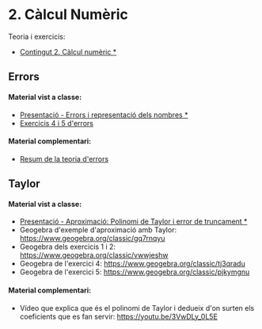 # 2. Càlcul Numèric

Teoria i exercicis:

* [Contingut 2. Càlcul numèric *](https://atenea.upc.edu/pluginfile.php/5346101/mod_resource/content/8/Problemes_Contingut_2_FOMA.pdf)

## Errors

#### Material vist a classe:

* [Presentació - Errors i representació dels nombres *](https://atenea.upc.edu/pluginfile.php/5345120/mod_folder/content/0/M%C3%B2dul%201%20Errors%20i%20representaci%C3%B3%20dels%20nombre.pdf?forcedownload=1)
* [Exercicis 4 i 5 d'errors](./annexos/exercicis_4_i_5.jpg)

#### Material complementari:

* [Resum de la teoria d'errors](./annexos/resum_errors.jpg)

## Taylor

#### Material vist a classe:

* [Presentació - Aproximació: Polinomi de Taylor i error de truncament *](https://atenea.upc.edu/pluginfile.php/5345120/mod_folder/content/0/M%C3%B2dul%202%20Aproximaci%C3%B3%20Polinomi%20de%20Taylor.pdf?forcedownload=1)
* Geogebra d'exemple d'aproximació amb Taylor: https://www.geogebra.org/classic/gq7rnqyu
* Geogebra dels exercicis 1 i 2: https://www.geogebra.org/classic/vwwjeshw
* Geogebra de l'exercici 4: https://www.geogebra.org/classic/tj3qradu
* Geogebra de l'exercici 5: https://www.geogebra.org/classic/pjkymgnu

#### Material complementari:

* Vídeo que explica que és el polinomi de Taylor i dedueix d'on surten els coeficients que es fan servir: https://youtu.be/3VwDLy_0L5E